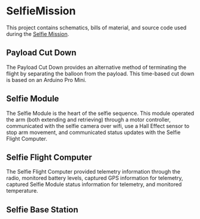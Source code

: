 # SelfieMission

This project contains schematics, bills of material, and source code used during the [Selfie Mission](https://surfingsatellites.org/2020/08/12/the-selfie-mission/).

## Payload Cut Down
The Payload Cut Down provides an alternative method of terminating the flight by separating the balloon from the payload.  This time-based cut down is based on an Arduino Pro Mini.

## Selfie Module
The Selfie Module is the heart of the selfie sequence.  This module operated the arm (both extending and retrieving) through a motor controller, communicated with the selfie camera over wifi, use a Hall Effect sensor to stop arm movement, and communicated status updates with the Selfie Flight Computer.

## Selfie Flight Computer
The Selfie Flight Computer provided telemetry information through the radio, monitored battery levels, captured GPS information for telemetry, captured Selfie Module status information for telemetry, and monitored temperature.

## Selfie Base Station
